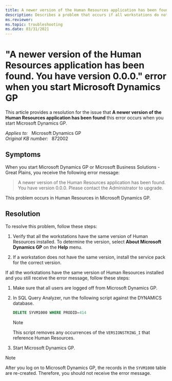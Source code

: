 ```yaml
---
title: A newer version of the Human Resources application has been found error when you start
description: Describes a problem that occurs if all workstations do not have the same version of Human Resources installed. A resolution is provided.
ms.reviewer: 
ms.topic: troubleshooting
ms.date: 03/31/2021
---
```

# "A newer version of the Human Resources application has been found. You have version 0.0.0." error when you start Microsoft Dynamics GP

This article provides a resolution for the issue that **A newer version of the Human Resources application has been found** this error occurs when you start Microsoft Dynamics GP.

_Applies to:_ &nbsp; Microsoft Dynamics GP  
_Original KB number:_ &nbsp; 872002

## Symptoms

When you start Microsoft Dynamics GP or Microsoft Business Solutions - Great Plains, you receive the following error message:

> A newer version of the Human Resources application has been found. You have version 0.0.0. Please contact the Administrator to upgrade.

This problem occurs in Human Resources in Microsoft Dynamics GP.

## Resolution

To resolve this problem, follow these steps:

1. Verify that all the workstations have the same version of Human Resources installed. To determine the version, select **About Microsoft Dynamics GP** on the **Help** menu.

2. If a workstation does not have the same version, install the service pack for the correct version.

If all the workstations have the same version of Human Resources installed and you still receive the error message, follow these steps:

1. Make sure that all users are logged off from Microsoft Dynamics GP.

2. In SQL Query Analyzer, run the following script against the DYNAMICS database.

    ```sql
    DELETE SYVM1000 WHERE PRODID=414
    ```

    > [!NOTE]
    > This script removes any occurrences of the `VERSIONSTRING_I` that reference Human Resources.

3. Start Microsoft Dynamics GP.

> [!NOTE]
> After you log on to Microsoft Dynamics GP, the records in the `SYVM1000` table are re-created. Therefore, you should not receive the error message.
